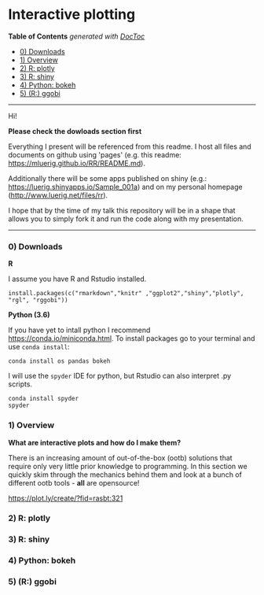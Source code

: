 
# Interactive plotting

<!-- START doctoc generated TOC please keep comment here to allow auto update -->
<!-- DON'T EDIT THIS SECTION, INSTEAD RE-RUN doctoc TO UPDATE -->
**Table of Contents**  *generated with [DocToc](https://github.com/thlorenz/doctoc)*

- [0) Downloads](#0-downloads)
- [1) Overview](#1-overview)
- [2) R: plotly](#2-r-plotly)
- [3) R: shiny](#3-r-shiny)
- [4) Python: bokeh](#4-python-bokeh)
- [5) (R:) ggobi](#5-r-ggobi)

<!-- END doctoc generated TOC please keep comment here to allow auto update -->

---


Hi!

**Please check the dowloads section first**

Everything I present will be referenced from this readme. I host all files and documents on github using 'pages' (e.g. this readme: https://mluerig.github.io/RR/README.md).

Additionally there will be some apps published on shiny (e.g.: https://luerig.shinyapps.io/Sample_001a) and on my personal homepage (http://www.luerig.net/files/rr). 

I hope that by the time of my talk this repository will be in a shape that allows you to simply fork it and run the code along with my presentation.

---
### 0) Downloads

**R**

I assume you have R and Rstudio installed.
```
install.packages(c("rmarkdown","knitr" ,"ggplot2","shiny","plotly", "rgl", "rggobi"))
```

**Python (3.6)** 

If you have yet to intall python I recommend https://conda.io/miniconda.html. To install packages go to your terminal and use `conda install`:

```
conda install os pandas bokeh
```
I will use the `spyder` IDE for python, but Rstudio can also interpret .py scripts.   
```
conda install spyder
spyder
```



### 1) Overview

**What are interactive plots and how do I make them?**

There is an increasing amount of out-of-the-box (ootb) solutions that require only very little prior knowledge to programming. In this section we quickly skim through the mechanics behind them and look at a bunch of different ootb tools - **all** are opensource! 

https://plot.ly/create/?fid=rasbt:321

### 2) R: plotly

### 3) R: shiny

### 4) Python: bokeh

### 5) (R:) ggobi



